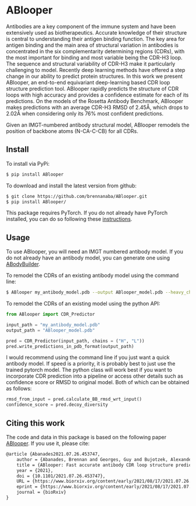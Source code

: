 # ABlooper

Antibodies are a key component of the immune system and have been extensively used as biotherapeutics. Accurate knowledge of their structure is central to understanding their antigen binding function. The key area for antigen binding and the main area of structural variation in antibodies is concentrated in the six complementarity determining regions (CDRs), with the most important for binding and most variable being the CDR-H3 loop. The sequence and structural variability of CDR-H3 make it particularly challenging to model. Recently deep learning methods have offered a step change in our ability to predict protein structures. In this work we present ABlooper, an end-to-end equivariant deep-learning based CDR loop structure prediction tool. ABlooper rapidly predicts the structure of CDR loops with high accuracy and provides a confidence estimate for each of its predictions. On the models of the Rosetta Antibody Benchmark, ABlooper makes predictions with an average CDR-H3 RMSD of 2.45Å, which drops to 2.02Å when considering only its 76% most confident predictions.

Given an IMGT-numbered antibody structural model, ABlooper remodels the position of backbone atoms (N-CA-C-CB) for all CDRs.

## Install

To install via PyPi:

```bash
$ pip install ABlooper
```

To download and install the latest version from github:

```bash
$ git clone https://github.com/brennanaba/ABlooper.git
$ pip install ABlooper/
```

This package requires PyTorch. If you do not already have PyTorch installed, you can do so following these <a href="https://pytorch.org/get-started/locally/">instructions</a>.

## Usage

To use ABlooper, you will need an IMGT numbered antibody model. If you do not already have an antibody model, you can generate one using <a href="http://opig.stats.ox.ac.uk/webapps/newsabdab/sabpred/abodybuilder/">ABodyBuilder</a>.

To remodel the CDRs of an existing antibody model using the command line:

```bash
$ ABlooper my_antibody_model.pdb --output ABlooper_model.pdb --heavy_chain H --light_chain L
```

To remodel the CDRs of an existing model using the python API:

```python
from ABlooper import CDR_Predictor

input_path = "my_antibody_model.pdb"
output_path = "ABlooper_model.pdb"

pred = CDR_Predictor(input_path, chains = ("H", "L"))
pred.write_predictions_in_pdb_format(output_path)
```


I would recommend using the command line if you just want a quick antibody model. If speed is a priority, it is probably best to just use the trained pytorch model. The python class will work best if you want to incorporate CDR prediction into a pipeline or access other details such as confidence score or RMSD to original model. Both of which can be obtained as follows:


```python
rmsd_from_input = pred.calculate_BB_rmsd_wrt_input()
confidence_score = pred.decoy_diversity 
```

## Citing this work

The code and data in this package is based on the following paper <a href="https://www.biorxiv.org/content/10.1101/2021.07.26.453747v2">ABlooper</a>. If you use it, please cite:

```tex
@article {Abanades2021.07.26.453747,
	author = {Abanades, Brennan and Georges, Guy and Bujotzek, Alexander and Deane, Charlotte M.},
	title = {ABlooper: Fast accurate antibody CDR loop structure prediction with accuracy estimation},
	year = {2021},
	doi = {10.1101/2021.07.26.453747},
	URL = {https://www.biorxiv.org/content/early/2021/08/17/2021.07.26.453747},
	eprint = {https://www.biorxiv.org/content/early/2021/08/17/2021.07.26.453747.full.pdf},
	journal = {bioRxiv}
}
```

